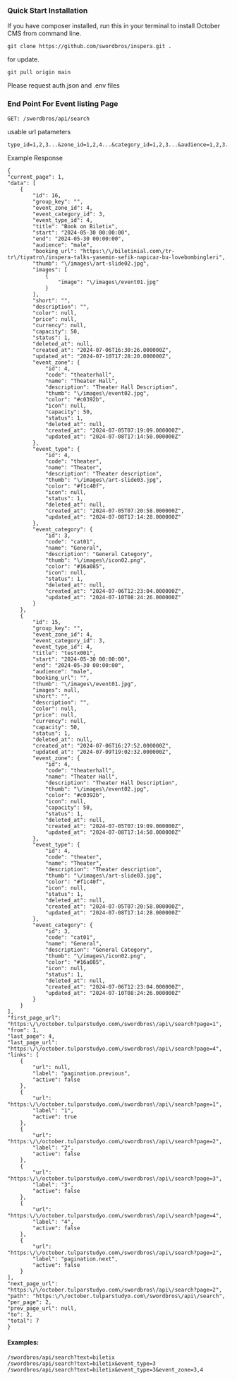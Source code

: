 ### Quick Start Installation

If you have composer installed, run this in your terminal to install October CMS from command line.

    git clone https://github.com/swordbros/inspera.git .

for update.

    git pull origin main

Please request auth.json and .env files

### End Point For Event listing Page
    GET: /swordbros/api/search

usable url patameters

    type_id=1,2,3...&zone_id=1,2,4...&category_id=1,2,3...&audience=1,2,3...&start=any_mysql_format_data&end=any_mysql_format_data&text=anytext&sort=sortable_field&dir=direction_asc_or_desc&page=1

Example Response

    {
    "current_page": 1,
    "data": [
        {
            "id": 16,
            "group_key": "",
            "event_zone_id": 4,
            "event_category_id": 3,
            "event_type_id": 4,
            "title": "Book on Biletix",
            "start": "2024-05-30 00:00:00",
            "end": "2024-05-30 00:00:00",
            "audience": "male",
            "booking_url": "https:\/\/biletinial.com\/tr-tr\/tiyatro\/inspera-talks-yasemin-sefik-napicaz-bu-lovebombingleri",
            "thumb": "\/images\/art-slide02.jpg",
            "images": [
                {
                    "image": "\/images\/event01.jpg"
                }
            ],
            "short": "",
            "description": "",
            "color": null,
            "price": null,
            "currency": null,
            "capacity": 50,
            "status": 1,
            "deleted_at": null,
            "created_at": "2024-07-06T16:30:26.000000Z",
            "updated_at": "2024-07-10T17:28:20.000000Z",
            "event_zone": {
                "id": 4,
                "code": "theaterhall",
                "name": "Theater Hall",
                "description": "Theater Hall Description",
                "thumb": "\/images\/event02.jpg",
                "color": "#c0392b",
                "icon": null,
                "capacity": 50,
                "status": 1,
                "deleted_at": null,
                "created_at": "2024-07-05T07:19:09.000000Z",
                "updated_at": "2024-07-08T17:14:50.000000Z"
            },
            "event_type": {
                "id": 4,
                "code": "theater",
                "name": "Theater",
                "description": "Theater description",
                "thumb": "\/images\/art-slide03.jpg",
                "color": "#f1c40f",
                "icon": null,
                "status": 1,
                "deleted_at": null,
                "created_at": "2024-07-05T07:20:58.000000Z",
                "updated_at": "2024-07-08T17:14:28.000000Z"
            },
            "event_category": {
                "id": 3,
                "code": "cat01",
                "name": "General",
                "description": "General Category",
                "thumb": "\/images\/icon02.png",
                "color": "#16a085",
                "icon": null,
                "status": 1,
                "deleted_at": null,
                "created_at": "2024-07-06T12:23:04.000000Z",
                "updated_at": "2024-07-10T08:24:26.000000Z"
            }
        },
        {
            "id": 15,
            "group_key": "",
            "event_zone_id": 4,
            "event_category_id": 3,
            "event_type_id": 4,
            "title": "testx001",
            "start": "2024-05-30 00:00:00",
            "end": "2024-05-30 00:00:00",
            "audience": "male",
            "booking_url": "",
            "thumb": "\/images\/event01.jpg",
            "images": null,
            "short": "",
            "description": "",
            "color": null,
            "price": null,
            "currency": null,
            "capacity": 50,
            "status": 1,
            "deleted_at": null,
            "created_at": "2024-07-06T16:27:52.000000Z",
            "updated_at": "2024-07-09T19:02:32.000000Z",
            "event_zone": {
                "id": 4,
                "code": "theaterhall",
                "name": "Theater Hall",
                "description": "Theater Hall Description",
                "thumb": "\/images\/event02.jpg",
                "color": "#c0392b",
                "icon": null,
                "capacity": 50,
                "status": 1,
                "deleted_at": null,
                "created_at": "2024-07-05T07:19:09.000000Z",
                "updated_at": "2024-07-08T17:14:50.000000Z"
            },
            "event_type": {
                "id": 4,
                "code": "theater",
                "name": "Theater",
                "description": "Theater description",
                "thumb": "\/images\/art-slide03.jpg",
                "color": "#f1c40f",
                "icon": null,
                "status": 1,
                "deleted_at": null,
                "created_at": "2024-07-05T07:20:58.000000Z",
                "updated_at": "2024-07-08T17:14:28.000000Z"
            },
            "event_category": {
                "id": 3,
                "code": "cat01",
                "name": "General",
                "description": "General Category",
                "thumb": "\/images\/icon02.png",
                "color": "#16a085",
                "icon": null,
                "status": 1,
                "deleted_at": null,
                "created_at": "2024-07-06T12:23:04.000000Z",
                "updated_at": "2024-07-10T08:24:26.000000Z"
            }
        }
    ],
    "first_page_url": "https:\/\/october.tulparstudyo.com\/swordbros\/api\/search?page=1",
    "from": 1,
    "last_page": 4,
    "last_page_url": "https:\/\/october.tulparstudyo.com\/swordbros\/api\/search?page=4",
    "links": [
        {
            "url": null,
            "label": "pagination.previous",
            "active": false
        },
        {
            "url": "https:\/\/october.tulparstudyo.com\/swordbros\/api\/search?page=1",
            "label": "1",
            "active": true
        },
        {
            "url": "https:\/\/october.tulparstudyo.com\/swordbros\/api\/search?page=2",
            "label": "2",
            "active": false
        },
        {
            "url": "https:\/\/october.tulparstudyo.com\/swordbros\/api\/search?page=3",
            "label": "3",
            "active": false
        },
        {
            "url": "https:\/\/october.tulparstudyo.com\/swordbros\/api\/search?page=4",
            "label": "4",
            "active": false
        },
        {
            "url": "https:\/\/october.tulparstudyo.com\/swordbros\/api\/search?page=2",
            "label": "pagination.next",
            "active": false
        }
    ],
    "next_page_url": "https:\/\/october.tulparstudyo.com\/swordbros\/api\/search?page=2",
    "path": "https:\/\/october.tulparstudyo.com\/swordbros\/api\/search",
    "per_page": 2,
    "prev_page_url": null,
    "to": 2,
    "total": 7
    }
#### Examples:
    /swordbros/api/search?text=biletix 
    /swordbros/api/search?text=biletix&event_type=3
    /swordbros/api/search?text=biletix&event_type=3&event_zone=3,4

